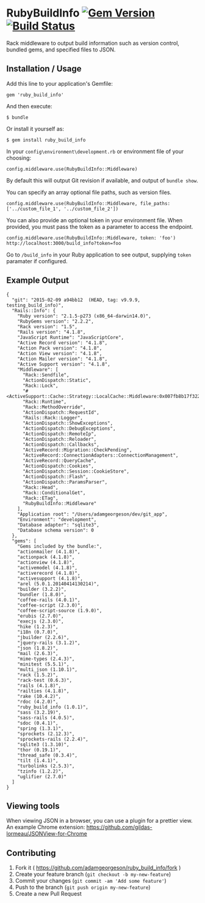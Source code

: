 # RubyBuildInfo [![Gem Version](https://badge.fury.io/rb/ruby_build_info@2x.png)](http://badge.fury.io/rb/ruby_build_info) [![Build Status](https://travis-ci.org/adamgeorgeson/ruby_build_info.svg)](https://travis-ci.org/adamgeorgeson/ruby_build_info)

Rack middleware to output build information such as version control, bundled gems, and specified files to JSON.

## Installation / Usage

Add this line to your application's Gemfile:

    gem 'ruby_build_info'

And then execute:

    $ bundle

Or install it yourself as:

    $ gem install ruby_build_info

In your `config\environment\development.rb` or environment file of your choosing:

    config.middleware.use(RubyBuildInfo::Middleware)

By default this will output Git revision if available, and output of `bundle show`.

You can specify an array optional file paths, such as version files.

    config.middleware.use(RubyBuildInfo::Middleware, file_paths: ['../custom_file_1', '../custom_file_2'])

You can also provide an optional token in your environment file. When provided, you must pass the token as a parameter to access the endpoint.

    config.middleware.use(RubyBuildInfo::Middleware, token: 'foo')
    http://localhost:3000/build_info?token=foo

Go to `/build_info` in your Ruby application to see output, supplying `token` paramater if configured.

## Example Output

```
{
  "git": "2015-02-09 a94bb12  (HEAD, tag: v9.9.9, testing_build_info)",
  "Rails::Info": {
    "Ruby version": "2.1.5-p273 (x86_64-darwin14.0)",
    "RubyGems version": "2.2.2",
    "Rack version": "1.5",
    "Rails version": "4.1.8",
    "JavaScript Runtime": "JavaScriptCore",
    "Active Record version": "4.1.8",
    "Action Pack version": "4.1.8",
    "Action View version": "4.1.8",
    "Action Mailer version": "4.1.8",
    "Active Support version": "4.1.8",
    "Middleware": [
      "Rack::Sendfile",
      "ActionDispatch::Static",
      "Rack::Lock",
      "#<ActiveSupport::Cache::Strategy::LocalCache::Middleware:0x007fb8b17f3228>",
      "Rack::Runtime",
      "Rack::MethodOverride",
      "ActionDispatch::RequestId",
      "Rails::Rack::Logger",
      "ActionDispatch::ShowExceptions",
      "ActionDispatch::DebugExceptions",
      "ActionDispatch::RemoteIp",
      "ActionDispatch::Reloader",
      "ActionDispatch::Callbacks",
      "ActiveRecord::Migration::CheckPending",
      "ActiveRecord::ConnectionAdapters::ConnectionManagement",
      "ActiveRecord::QueryCache",
      "ActionDispatch::Cookies",
      "ActionDispatch::Session::CookieStore",
      "ActionDispatch::Flash",
      "ActionDispatch::ParamsParser",
      "Rack::Head",
      "Rack::ConditionalGet",
      "Rack::ETag",
      "RubyBuildInfo::Middleware"
    ],
    "Application root": "/Users/adamgeorgeson/dev/git_app",
    "Environment": "development",
    "Database adapter": "sqlite3",
    "Database schema version": 0
  },
  "gems": [
    "Gems included by the bundle:",
    "actionmailer (4.1.8)",
    "actionpack (4.1.8)",
    "actionview (4.1.8)",
    "activemodel (4.1.8)",
    "activerecord (4.1.8)",
    "activesupport (4.1.8)",
    "arel (5.0.1.20140414130214)",
    "builder (3.2.2)",
    "bundler (1.8.0)",
    "coffee-rails (4.0.1)",
    "coffee-script (2.3.0)",
    "coffee-script-source (1.9.0)",
    "erubis (2.7.0)",
    "execjs (2.3.0)",
    "hike (1.2.3)",
    "i18n (0.7.0)",
    "jbuilder (2.2.6)",
    "jquery-rails (3.1.2)",
    "json (1.8.2)",
    "mail (2.6.3)",
    "mime-types (2.4.3)",
    "minitest (5.5.1)",
    "multi_json (1.10.1)",
    "rack (1.5.2)",
    "rack-test (0.6.3)",
    "rails (4.1.8)",
    "railties (4.1.8)",
    "rake (10.4.2)",
    "rdoc (4.2.0)",
    "ruby_build_info (1.0.1)",
    "sass (3.2.19)",
    "sass-rails (4.0.5)",
    "sdoc (0.4.1)",
    "spring (1.3.1)",
    "sprockets (2.12.3)",
    "sprockets-rails (2.2.4)",
    "sqlite3 (1.3.10)",
    "thor (0.19.1)",
    "thread_safe (0.3.4)",
    "tilt (1.4.1)",
    "turbolinks (2.5.3)",
    "tzinfo (1.2.2)",
    "uglifier (2.7.0)"
  ]
}
```

## Viewing tools
When viewing JSON in a browser, you can use a plugin for a prettier
view. An example Chrome extension: https://github.com/gildas-lormeau/JSONView-for-Chrome

## Contributing

1. Fork it ( https://github.com/adamgeorgeson/ruby_build_info/fork )
2. Create your feature branch (`git checkout -b my-new-feature`)
3. Commit your changes (`git commit -am 'Add some feature'`)
4. Push to the branch (`git push origin my-new-feature`)
5. Create a new Pull Request
